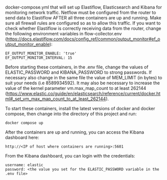 docker-compose.yml that will set up Elastiflow, Elasticsearch and Kibana for monitoring network traffic. Netflow must be configured from the router to send data to Elastiflow AFTER all three containers are up and running. Make sure all firewall rules are configured so as to allow this traffic. If you want to check whether Elastiflow is correctly receiving data from the router, change the following environment variables in flow-collector.env (https://docs.elastiflow.com/docs/config_ref/common/output_monitor#ef_output_monitor_enable):
    
    EF_OUTPUT_MONITOR_ENABLE: 'true'
    EF_OUTPUT_MONITOR_INTERVAL: 15

Before starting these containers, in the .env file, change the values of ELASTIC_PASSWORD and KIBANA_PASSWORD to strong passwords. If necessary also change in the same file the value of MEM_LIMIT (in bytes) to suit your needs (i.e 8589934592). It may also be necessary to increase the value of the kernel parameter vm.max_map_count to at least 262144 (https://www.elastic.co/guide/en/elasticsearch/reference/current/docker.html#_set_vm_max_map_count_to_at_least_262144).

To start these containers, install the latest versions of docker and docker compose, then change into the directory of this project and run:

    docker compose up

After the containers are up and running, you can access the Kibana dashboard here:

    http://<IP of host where containers are running>:5601

From the Kibana dashboard, you can login with the credentials:

    username: elastic
    password: <the value you set for the ELASTIC_PASSWORD variable in the .env file>
